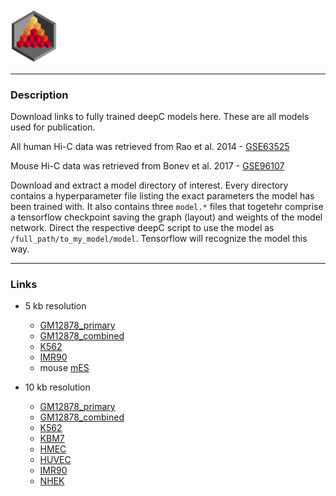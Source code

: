 <img src="../docs/logo_1_transparent.png" width="75">

-------------------------------------------------------------------------------

### Description

Download links to fully trained deepC models here. These are all models used for publication.

All human Hi-C data was retrieved from Rao et al. 2014 - [GSE63525](https://www.ncbi.nlm.nih.gov/geo/query/acc.cgi?acc=GSE63525)

Mouse Hi-C data was retrieved from Bonev et al. 2017 - [GSE96107](https://www.ncbi.nlm.nih.gov/geo/query/acc.cgi?acc=GSE96107)

Download and extract a model directory of interest. Every directory contains a
hyperparameter file listing the exact parameters the model has been trained with.
It also contains three `model.*` files that togetehr comprise a tensorflow checkpoint
saving the graph (layout) and weights of the model network. Direct the respective
deepC script to use the model as `/full_path/to_my_model/model`. Tensorflow will
recognize the model this way.

------------------------------------------

### Links

* 5 kb resolution
  * [GM12878_primary](http://datashare.molbiol.ox.ac.uk/public/rschwess/deepC/models/model_deepCregr_5kb_GM12878_primary.tar.gz)
  * [GM12878_combined](http://datashare.molbiol.ox.ac.uk/public/rschwess/deepC/models/model_deepCregr_5kb_GM12878_combined.tar.gz)
  * [K562](http://datashare.molbiol.ox.ac.uk/public/rschwess/deepC/models/model_deepCregr_5kb_K562.tar.gz)
  * [IMR90](http://datashare.molbiol.ox.ac.uk/public/rschwess/deepC/models/model_deepCregr_5kb_IMR90.tar.gz)
  * mouse [mES](http://datashare.molbiol.ox.ac.uk/public/rschwess/deepC/models/model_deepCregr_5kb_mouse_ES.tar.gz)

* 10 kb resolution
  * [GM12878_primary](http://datashare.molbiol.ox.ac.uk/public/rschwess/deepC/models/model_deepCregr_10kb_GM12878_primary.tar.gz)
  * [GM12878_combined](http:/datashare.molbiol.ox.ac.uk/public/rschwess/deepC/models/model_deepCregr_10kb_GM12878_primary.tar.gz)
  * [K562](http://datashare.molbiol.ox.ac.uk/public/rschwess/deepC/models/model_deepCregr_10kb_K562.tar.gz)
  * [KBM7](http://datashare.molbiol.ox.ac.uk/public/rschwess/deepC/models/model_deepCregr_10kb_KBM7.tar.gz)
  * [HMEC](http://datashare.molbiol.ox.ac.uk/public/rschwess/deepC/models/model_deepCregr_10kb_HMEC.tar.gz)
  * [HUVEC](http://datashare.molbiol.ox.ac.uk/public/rschwess/deepC/models/model_deepCregr_10kb_HUVEC.tar.gz)
  * [IMR90](http://datashare.molbiol.ox.ac.uk/public/rschwess/deepC/models/model_deepCregr_10kb_IMR90.tar.gz)
  * [NHEK](http://datashare.molbiol.ox.ac.uk/public/rschwess/deepC/models/model_deepCregr_10kb_NHEK.tar.gz)
